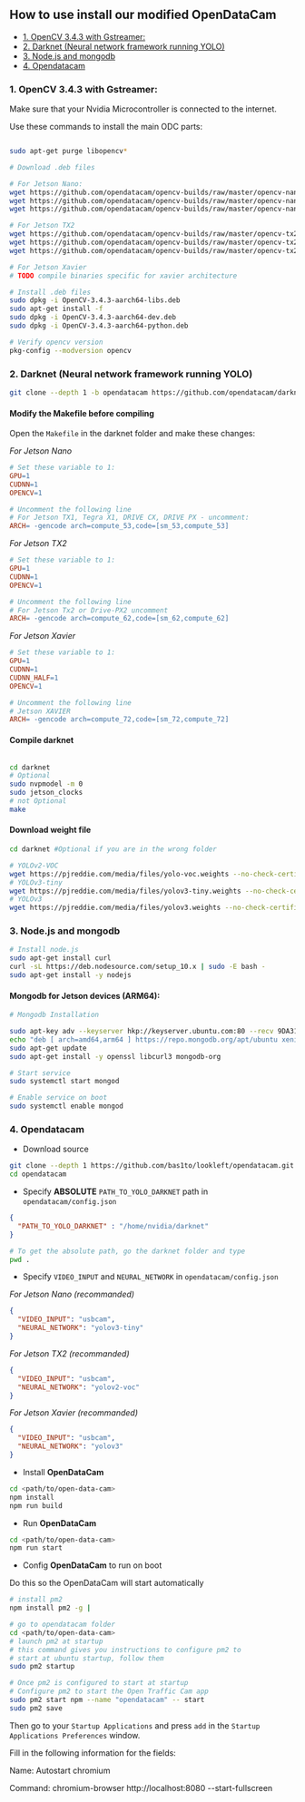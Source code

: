## How to use install our modified OpenDataCam

- [1. OpenCV 3.4.3 with Gstreamer:](#1-opencv-343-with-gstreamer-)
- [2. Darknet (Neural network framework running YOLO)](#2-darknet-neural-network-framework-running-yolo-)
- [3. Node.js and mongodb](#3-nodejs-and-mongodb)
- [4. Opendatacam](#4-opendatacam)

### 1. OpenCV 3.4.3 with Gstreamer:

Make sure that your Nvidia Microcontroller is connected to the internet.

Use these commands to install the main ODC parts:

```bash

sudo apt-get purge libopencv*

# Download .deb files

# For Jetson Nano:
wget https://github.com/opendatacam/opencv-builds/raw/master/opencv-nano-3.4.3/OpenCV-3.4.3-aarch64-libs.deb
wget https://github.com/opendatacam/opencv-builds/raw/master/opencv-nano-3.4.3/OpenCV-3.4.3-aarch64-dev.deb
wget https://github.com/opendatacam/opencv-builds/raw/master/opencv-nano-3.4.3/OpenCV-3.4.3-aarch64-python.deb

# For Jetson TX2
wget https://github.com/opendatacam/opencv-builds/raw/master/opencv-tx2-3.4.3/OpenCV-3.4.3-aarch64-libs.deb
wget https://github.com/opendatacam/opencv-builds/raw/master/opencv-tx2-3.4.3/OpenCV-3.4.3-aarch64-dev.deb
wget https://github.com/opendatacam/opencv-builds/raw/master/opencv-tx2-3.4.3/OpenCV-3.4.3-aarch64-python.deb

# For Jetson Xavier
# TODO compile binaries specific for xavier architecture

# Install .deb files
sudo dpkg -i OpenCV-3.4.3-aarch64-libs.deb
sudo apt-get install -f
sudo dpkg -i OpenCV-3.4.3-aarch64-dev.deb
sudo dpkg -i OpenCV-3.4.3-aarch64-python.deb

# Verify opencv version
pkg-config --modversion opencv
```

### 2. Darknet (Neural network framework running YOLO)


```bash
git clone --depth 1 -b opendatacam https://github.com/opendatacam/darknet
```

#### Modify the Makefile before compiling

Open the `Makefile` in the darknet folder and make these changes:

*For Jetson Nano*

```Makefile
# Set these variable to 1:
GPU=1
CUDNN=1
OPENCV=1

# Uncomment the following line
# For Jetson TX1, Tegra X1, DRIVE CX, DRIVE PX - uncomment:
ARCH= -gencode arch=compute_53,code=[sm_53,compute_53]
```

*For Jetson TX2*

```Makefile
# Set these variable to 1:
GPU=1
CUDNN=1
OPENCV=1

# Uncomment the following line
# For Jetson Tx2 or Drive-PX2 uncomment
ARCH= -gencode arch=compute_62,code=[sm_62,compute_62]
```

*For Jetson Xavier*

```Makefile
# Set these variable to 1:
GPU=1
CUDNN=1
CUDNN_HALF=1
OPENCV=1

# Uncomment the following line
# Jetson XAVIER
ARCH= -gencode arch=compute_72,code=[sm_72,compute_72]
```

#### Compile darknet

```bash

cd darknet 
# Optional
sudo nvpmodel -m 0
sudo jetson_clocks
# not Optional
make
```

#### Download weight file


```bash
cd darknet #Optional if you are in the wrong folder

# YOLOv2-VOC
wget https://pjreddie.com/media/files/yolo-voc.weights --no-check-certificate
# YOLOv3-tiny
wget https://pjreddie.com/media/files/yolov3-tiny.weights --no-check-certificate
# YOLOv3
wget https://pjreddie.com/media/files/yolov3.weights --no-check-certificate
```


### 3. Node.js and mongodb

```bash
# Install node.js
sudo apt-get install curl
curl -sL https://deb.nodesource.com/setup_10.x | sudo -E bash -
sudo apt-get install -y nodejs
```

#### Mongodb for Jetson devices (ARM64):

```bash
# Mongodb Installation

sudo apt-key adv --keyserver hkp://keyserver.ubuntu.com:80 --recv 9DA31620334BD75D9DCB49F368818C72E52529D4
echo "deb [ arch=amd64,arm64 ] https://repo.mongodb.org/apt/ubuntu xenial/mongodb-org/4.0 multiverse" | sudo tee /etc/apt/sources.list.d/mongodb-org-4.0.list
sudo apt-get update
sudo apt-get install -y openssl libcurl3 mongodb-org

# Start service
sudo systemctl start mongod

# Enable service on boot
sudo systemctl enable mongod
```


### 4. Opendatacam

- Download source

```bash
git clone --depth 1 https://github.com/bas1to/lookleft/opendatacam.git
cd opendatacam
```

- Specify **ABSOLUTE** `PATH_TO_YOLO_DARKNET` path in `opendatacam/config.json`

```json
{
  "PATH_TO_YOLO_DARKNET" : "/home/nvidia/darknet"
}
```

```bash
# To get the absolute path, go the darknet folder and type
pwd .
```

- Specify `VIDEO_INPUT` and `NEURAL_NETWORK` in `opendatacam/config.json` 

*For Jetson Nano (recommanded)*

```json
{
  "VIDEO_INPUT": "usbcam",
  "NEURAL_NETWORK": "yolov3-tiny"
}
```

*For Jetson TX2 (recommanded)*

```json
{
  "VIDEO_INPUT": "usbcam",
  "NEURAL_NETWORK": "yolov2-voc"
}
```

*For Jetson Xavier (recommanded)*

```json
{
  "VIDEO_INPUT": "usbcam",
  "NEURAL_NETWORK": "yolov3"
}
```


- Install **OpenDataCam**

```bash
cd <path/to/open-data-cam>
npm install
npm run build
```

- Run **OpenDataCam**

```bash
cd <path/to/open-data-cam>
npm run start
```

- Config **OpenDataCam** to run on boot

Do this so the OpenDataCam will start automatically

```bash
# install pm2
npm install pm2 -g |

# go to opendatacam folder
cd <path/to/open-data-cam>
# launch pm2 at startup
# this command gives you instructions to configure pm2 to
# start at ubuntu startup, follow them
sudo pm2 startup

# Once pm2 is configured to start at startup
# Configure pm2 to start the Open Traffic Cam app
sudo pm2 start npm --name "opendatacam" -- start
sudo pm2 save
```
Then go to your `Startup Applications` and press `add` in the `Startup Applications Preferences` window.

Fill in the following information for the fields:

Name: Autostart chromium

Command: chromium-browser http://localhost:8080 --start-fullscreen
